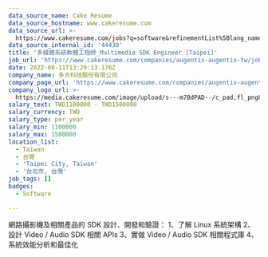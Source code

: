 ```yaml
---
data_source_name: Cake Resume
data_source_hostname: www.cakeresume.com
data_source_url: >-
  https://www.cakeresume.com/jobs?q=software&refinementList%5Blang_name%5D%5B0%5D=English&refinementList%5Bsalary_type%5D=per_year&range%5Bsalary_range%5D%5Bmin%5D=1000000&page=2
data_source_internal_id: '44430'
title: '多媒體系統軟體工程師_Multimedia SDK Engineer [Taipei]'
job_url: 'https://www.cakeresume.com/companies/augentix-augentix-tw/jobs/91bf90'
date: 2022-08-11T13:29:13.176Z
company_name: 多方科技股份有限公司
company_page_url: 'https://www.cakeresume.com/companies/augentix-augentix-tw'
company_logo_url: >-
  https://media.cakeresume.com/image/upload/s---m7BdPAD--/c_pad,fl_png8,h_200,w_200/v1663326524/gwjr4l5eqziyvkvystjg.png
salary_text: TWD1100000 - TWD1500000
salary_currency: TWD
salary_type: per_year
salary_min: 1100000
salary_max: 1500000
location_list:
  - Taiwan
  - 台灣
  - 'Taipei City, Taiwan'
  - '台北市, 台灣'
job_tags: []
badges:
  - Software

---
```


網路攝影機及相關產品的 SDK 設計、開發和驗證： 1、了解 Linux 系統架構 2、設計 Video / Audio SDK 相關 APIs 3、實做 Video / Audio SDK 相關程式庫 4、系統效能分析和最佳化